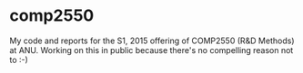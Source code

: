 # comp2550

My code and reports for the S1, 2015 offering of COMP2550 (R&amp;D Methods) at
ANU. Working on this in public because there's no compelling reason not to :-)
